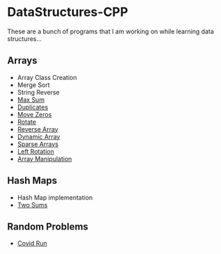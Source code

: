 # DataStructures-CPP
These are a bunch of programs that I am working on while learning data structures...

## Arrays
- Array Class Creation
- Merge Sort
- String Reverse
- [Max Sum](https://leetcode.com/problems/maximum-subarray/description/)
- [Duplicates](https://leetcode.com/problems/contains-duplicate/description/)
- [Move Zeros](https://leetcode.com/problems/move-zeroes/description/)
- [Rotate](https://leetcode.com/problems/rotate-array/description/)
- [Reverse Array](https://www.hackerrank.com/challenges/arrays-ds/problem)
- [Dynamic Array](https://www.hackerrank.com/challenges/dynamic-array/problem)
- [Sparse Arrays](https://www.hackerrank.com/challenges/sparse-arrays/problem)
- [Left Rotation](https://www.hackerrank.com/challenges/array-left-rotation/problem)
- [Array Manipulation](https://www.hackerrank.com/challenges/crush/problem)

## Hash Maps
- Hash Map implementation
- [Two Sums](https://leetcode.com/problems/two-sum/)

## Random Problems
- [Covid Run](https://www.codechef.com/OCT20B/problems/CVDRUN)

